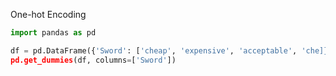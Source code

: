 One-hot Encoding

``` python
import pandas as pd

df = pd.DataFrame({'Sword': ['cheap', 'expensive', 'acceptable', 'che]})
pd.get_dummies(df, columns=['Sword'])
```

